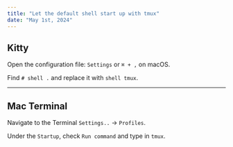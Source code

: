 ```yaml
---
title: "Let the default shell start up with tmux"
date: "May 1st, 2024"
---
```


## Kitty
Open the configuration file: `Settings` or `⌘ + ,` on macOS.

Find `# shell .` and replace it with `shell tmux`.

---
## Mac Terminal
Navigate to the Terminal `Settings..` -> `Profiles`.

Under the `Startup`, check `Run command` and type in `tmux`.
